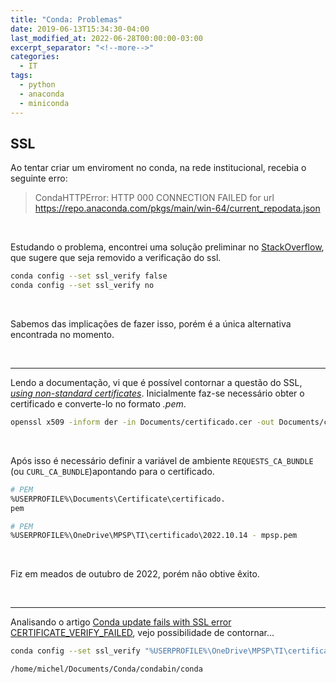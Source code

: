 ```yaml
---
title: "Conda: Problemas"
date: 2019-06-13T15:34:30-04:00
last_modified_at: 2022-06-28T00:00:00-03:00
excerpt_separator: "<!--more-->"
categories:
  - IT
tags:
  - python
  - anaconda
  - miniconda
---
```


## SSL

Ao tentar criar um enviroment no conda, na rede institucional, recebia o seguinte erro:

> CondaHTTPError: HTTP 000 CONNECTION FAILED for url <https://repo.anaconda.com/pkgs/main/win-64/current_repodata.json>

<br>

Estudando o problema, encontrei uma solução preliminar no [StackOverflow](https://stackoverflow.com/questions/42563757/conda-update-condahttperror-http-none), que sugere que seja removido a verificação do ssl.

```bash
conda config --set ssl_verify false
conda config --set ssl_verify no
```

<br>

Sabemos das implicações de fazer isso, porém é a única alternativa encontrada no momento.

<br>

---

Lendo a documentação, vi que é possível contornar a questão do SSL, [_using non-standard certificates_](https://docs.conda.io/projects/conda/en/latest/user-guide/configuration/non-standard-certs.html). Inicialmente faz-se necessário obter o certificado e converte-lo no formato _.pem_.

```bash
openssl x509 -inform der -in Documents/certificado.cer -out Documents/certificado.pem
```

<br>

Após isso é necessário definir a variável de ambiente `REQUESTS_CA_BUNDLE` (ou `CURL_CA_BUNDLE`)apontando para o certificado.

```bash
# PEM
%USERPROFILE%\Documents\Certificate\certificado.
pem

# PEM
%USERPROFILE%\OneDrive\MPSP\TI\certificado\2022.10.14 - mpsp.pem
```

<br>

Fiz em meados de outubro de 2022, porém não obtive êxito.

<br>

---

Analisando o artigo [Conda update fails with SSL error CERTIFICATE_VERIFY_FAILED](https://stackoverflow.com/questions/33699577/conda-update-fails-with-ssl-error-certificate-verify-failed), vejo possibilidade de contornar...

```bash
conda config --set ssl_verify "%USERPROFILE%\OneDrive\MPSP\TI\certificado\2022.10.14 - mpsp.crt"

/home/michel/Documents/Conda/condabin/conda
```
